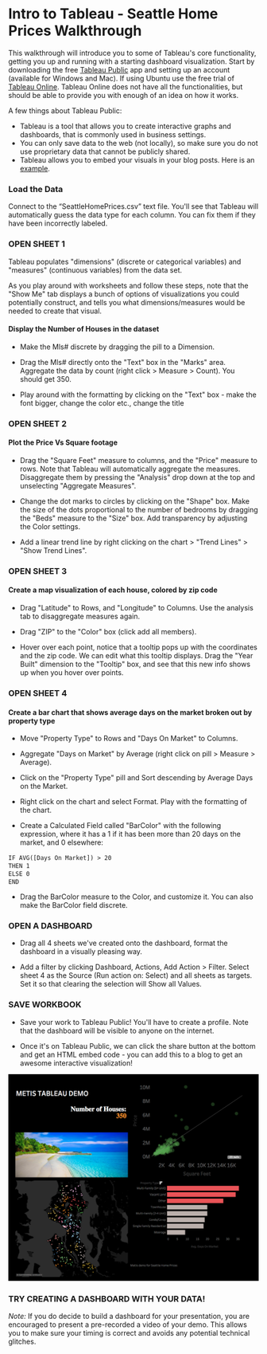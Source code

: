 # Intro to Tableau - Seattle Home Prices Walkthrough

This walkthrough will introduce you to some of Tableau's core functionality, getting you up and running with a starting dashboard visualization. Start by downloading the free [Tableau Public](https://public.tableau.com/en-us/s/) app and setting up an account (available for Windows and Mac). If using Ubuntu use the free trial of [Tableau Online](https://www.tableau.com/products/cloud-bi).  Tableau Online does not have all the functionalities, but should be able to provide you with enough of an idea on how it works.

A few things about Tableau Public:
* Tableau is a tool that allows you to create interactive graphs and dashboards, that is commonly used in business settings.
* You can only save data to the web (not locally), so make sure you do not use proprietary data that cannot be publicly shared.
* Tableau allows you to embed your visuals in your blog posts. Here is an [example](https://www.robertoreif.com/blog/2018/1/7/become-a-us-president-with-only-22-of-the-popular-vote).

### Load the Data

Connect to the “SeattleHomePrices.csv” text file.  You'll see that Tableau will automatically guess the data type for each column.  You can fix them if they have been incorrectly labeled.  

### OPEN SHEET 1

Tableau populates "dimensions" (discrete or categorical variables) and "measures" (continuous variables) from the data set.

As you play around with worksheets and follow these steps, note that the "Show Me" tab displays a bunch of options of visualizations you could potentially construct, and tells you what dimensions/measures would be needed to create that visual.

#### Display the Number of Houses in the dataset

* Make the Mls# discrete by dragging the pill to a Dimension.

* Drag the Mls# directly onto the "Text" box in the "Marks" area. Aggregate the data by count (right click > Measure > Count). You should get 350.

* Play around with the formatting by clicking on the "Text" box - make the font bigger, change the color etc., change the title

### OPEN SHEET 2

#### Plot the Price Vs Square footage 

* Drag the "Square Feet" measure to columns, and the "Price" measure to rows. Note that Tableau will automatically aggregate the measures. Disaggregate them by pressing the "Analysis" drop down at the top and unselecting "Aggregate Measures".

* Change the dot marks to circles by clicking on the "Shape" box. Make the size of the dots proportional to the number of bedrooms by dragging the "Beds" measure to the "Size" box. Add transparency by adjusting the Color settings. 
    
* Add a linear trend line by right clicking on the chart > "Trend Lines" > "Show Trend Lines".

### OPEN SHEET 3

#### Create a map visualization of each house, colored by zip code

* Drag "Latitude" to Rows, and "Longitude" to Columns. Use the analysis tab to disaggregate measures again.

* Drag "ZIP" to the "Color" box (click add all members).

* Hover over each point, notice that a tooltip pops up with the coordinates and the zip code. We can edit what this tooltip displays. Drag the "Year Built" dimension to the "Tooltip" box, and see that this new info shows up when you hover over points.

### OPEN SHEET 4 

#### Create a bar chart that shows average days on the market broken out by property type

* Move "Property Type" to Rows and "Days On Market" to Columns.

* Aggregate "Days on Market" by Average (right click on pill > Measure > Average).

* Click on the "Property Type" pill and Sort descending by Average Days on the Market.

* Right click on the chart and select Format.  Play with the formatting of the chart.

* Create a Calculated Field called "BarColor" with the following expression, where it has a 1 if it has been more than 20 days on the market, and 0 elsewhere:
```
IF AVG([Days On Market]) > 20
THEN 1
ELSE 0
END
```
* Drag the BarColor measure to the Color, and customize it. You can also make the BarColor field discrete.


### OPEN A DASHBOARD

* Drag all 4 sheets we've created onto the dashboard, format the dashboard in a visually pleasing way.

* Add a filter by clicking Dashboard, Actions, Add Action > Filter. Select sheet 4 as the Source (Run action on: Select) and all sheets as targets. Set it so that clearing the selection will Show all Values.

### SAVE WORKBOOK

* Save your work to Tableau Public! You'll have to create a profile. Note that the dashboard will be visible to anyone on the internet.

* Once it's on Tableau Public, we can click the share button at the bottom and get an HTML embed code - you can add this to a blog to get an awesome interactive visualization!

![Image](TableauImg.png)             

### TRY CREATING A DASHBOARD WITH YOUR DATA!

*Note:* If you do decide to build a dashboard for your presentation, you are encouraged to present a pre-recorded a video of your demo.  This allows you to make sure your timing is correct and avoids any potential technical glitches.

